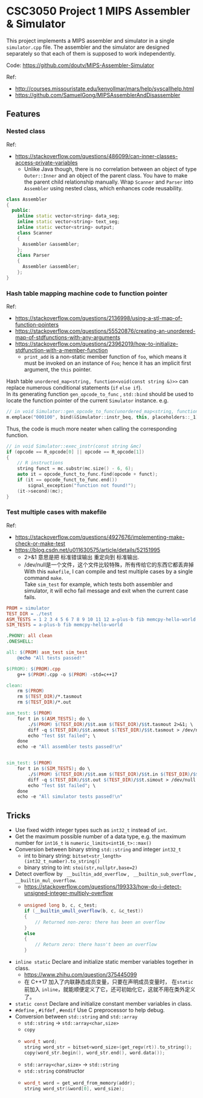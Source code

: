 # CSC3050 Project 1 MIPS Assembler & Simulator
This project implements a MIPS assembler and simulator in a single `simulator.cpp` file. The assembler and the simulator are designed separately so that each of them is supposed to work independently.

Code: https://github.com/doutv/MIPS-Assembler-Simulator

Ref:
* http://courses.missouristate.edu/kenvollmar/mars/help/syscallhelp.html
* https://github.com/SamuelGong/MIPSAssemblerAndDisassembler

## Features
### Nested class
Ref:
* https://stackoverflow.com/questions/486099/can-inner-classes-access-private-variables
  * Unlike Java though, there is no correlation between an object of type `Outer::Inner` and an object of the parent class. You have to make the parent child relationship manually.
Wrap `Scanner` and `Parser` into `Assembler` using nested class, which enhances code reusability.
```cpp
class Assembler
{
  public:
    inline static vector<string> data_seg;
    inline static vector<string> text_seg;
    inline static vector<string> output;
    class Scanner
    {
      Assembler &assembler;
    };
    class Parser
    {
      Assembler &assembler;
    };
}
```
### Hash table mapping machine code to function pointer
Ref:
* https://stackoverflow.com/questions/2136998/using-a-stl-map-of-function-pointers
* https://stackoverflow.com/questions/55520876/creating-an-unordered-map-of-stdfunctions-with-any-arguments
* https://stackoverflow.com/questions/23962019/how-to-initialize-stdfunction-with-a-member-function
  * `print_add` is a non-static member function of `foo`, which means it must be invoked on an instance of `Foo`; hence it has an implicit first argument, the `this` pointer.

Hash table `unordered_map<string, function<void(const string &)>>` can replace numerous conditional statements (`if` `else if`).  
In its generating function `gen_opcode_to_func` , `std::bind` should be used to locate the function pointer of the current `Simulator` instance. e.g.

```cpp
// in void Simulator::gen_opcode_to_func(unordered_map<string, function<void(const string &)>> &m)
m.emplace("000100", bind(&Simulator::instr_beq, this, placeholders::_1));
```
Thus, the code is much more neater when calling the corresponding function.
```cpp
// in void Simulator::exec_instr(const string &mc)
if (opcode == R_opcode[0] || opcode == R_opcode[1])
{
    // R instructions
    string funct = mc.substr(mc.size() - 6, 6);
    auto it = opcode_funct_to_func.find(opcode + funct);
    if (it == opcode_funct_to_func.end())
        signal_exception("function not found!");
    (it->second)(mc);
}
```
### Test multiple cases with makefile
Ref:
* https://stackoverflow.com/questions/4927676/implementing-make-check-or-make-test
* https://blog.csdn.net/u011630575/article/details/52151995
  * 2>&1  意思是把 标准错误输出 重定向到 标准输出.
  * /dev/null是一个文件，这个文件比较特殊，所有传给它的东西它都丢弃掉
With this `makefile`, I can compile and test multiple cases by a single command `make`.  
Take `sim_test` for example, which tests both assembler and simulator, it will echo fail message and exit when the current case fails.

```makefile
PROM = simulator
TEST_DIR = ./test
ASM_TESTS = 1 2 3 4 5 6 7 8 9 10 11 12 a-plus-b fib memcpy-hello-world
SIM_TESTS = a-plus-b fib memcpy-hello-world

.PHONY: all clean
.ONESHELL:

all: $(PROM) asm_test sim_test
	@echo "All tests passed!"

$(PROM): $(PROM).cpp
	g++ $(PROM).cpp -o $(PROM) -std=c++17

clean:
	rm $(PROM)
	rm $(TEST_DIR)/*.tasmout
	rm $(TEST_DIR)/*.out

asm_test: $(PROM)
	for t in $(ASM_TESTS); do \
		./$(PROM) $(TEST_DIR)/$$t.asm $(TEST_DIR)/$$t.tasmout 2>&1; \
		diff -q $(TEST_DIR)/$$t.asmout $(TEST_DIR)/$$t.tasmout > /dev/null || \
		echo "Test $$t failed"; \
	done
	echo -e "All assembler tests passed!\n"


sim_test: $(PROM)
	for t in $(SIM_TESTS); do \
		./$(PROM) $(TEST_DIR)/$$t.asm $(TEST_DIR)/$$t.in $(TEST_DIR)/$$t.out 2>&1; \
		diff -q $(TEST_DIR)/$$t.out $(TEST_DIR)/$$t.simout > /dev/null || \
		echo "Test $$t failed"; \
	done
	echo -e "All simulator tests passed!\n"
```

## Tricks
* Use fixed width integer types such as `int32_t` instead of `int`.
* Get the maximum possible number of a data type, e.g. the maximum number for `int16_t` is `numeric_limits<int16_t>::max()`
* Conversion between binary string `std::string` and integer `int32_t`
  * int to binary string: `bitset<str_length>(int32_t_number).to_string()`
  * binary string to int: `stoi(str,nullptr,base=2)`
* Detect overflow by ` __builtin_add_overflow` , ` __builtin_sub_overflow` , `__builtin_mul_overflow`.
  * https://stackoverflow.com/questions/199333/how-do-i-detect-unsigned-integer-multiply-overflow
  * ```cpp
    unsigned long b, c, c_test;
    if (__builtin_umull_overflow(b, c, &c_test))
    {
        // Returned non-zero: there has been an overflow
    }
    else
    {
        // Return zero: there hasn't been an overflow
    }
    ```
* `inline static` Declare and initialize static member variables together in class.
  * https://www.zhihu.com/question/375445099
  * 在 C++17 加入了内联静态成员变量，只要在声明成员变量时， 在`static`前加入 `inline`，就能顺便定义了它，还可初始化它，这就不用在类外定义了。
* `static const` Declare and initialize constant member variables in class.
* `#define` , `#ifdef` , `#endif` Use C preprocessor to help debug.
* Conversion between `std::string` and `std::array`
  * `std::string` -> `std::array<char,size>`
  * `copy`
  * ```cpp
    word_t word;
    string word_str = bitset<word_size>(get_regv(rt)).to_string();
    copy(word_str.begin(), word_str.end(), word.data());
    ```
  * `std::array<char,size>` -> `std::string`
  * `std::string` constructor
  * ```cpp
    word_t word = get_word_from_memory(addr);
    string word_str(&word[0], word_size);
    ```